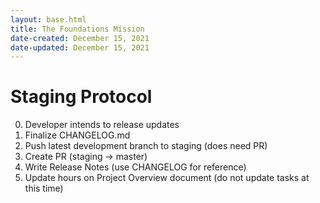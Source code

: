 ```yaml
---
layout: base.html
title: The Foundations Mission
date-created: December 15, 2021
date-updated: December 15, 2021
---
```


# Staging Protocol

0. Developer intends to release updates
1. Finalize CHANGELOG.md
2. Push latest development branch to staging (does need PR)
3. Create PR (staging -> master)
4. Write Release Notes (use CHANGELOG for reference)
5. Update hours on Project Overview document (do not update tasks at this time)

